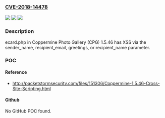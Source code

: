 ### [CVE-2018-14478](https://cve.mitre.org/cgi-bin/cvename.cgi?name=CVE-2018-14478)
![](https://img.shields.io/static/v1?label=Product&message=n%2Fa&color=blue)
![](https://img.shields.io/static/v1?label=Version&message=n%2Fa&color=blue)
![](https://img.shields.io/static/v1?label=Vulnerability&message=n%2Fa&color=brighgreen)

### Description

ecard.php in Coppermine Photo Gallery (CPG) 1.5.46 has XSS via the sender_name, recipient_email, greetings, or recipient_name parameter.

### POC

#### Reference
- http://packetstormsecurity.com/files/151306/Coppermine-1.5.46-Cross-Site-Scripting.html

#### Github
No GitHub POC found.

